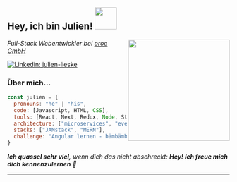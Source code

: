 <h2> Hey, ich bin Julien! <img src="https://i.giphy.com/media/YRMb6dd7zprS00JdGZ/giphy.webp" width="50"></h2>
<img align='right' src="https://i.giphy.com/media/AchfIoUtHr5E4/giphy.webp" width="230">
<p><em>Full-Stack Webentwickler bei <a href="http://www.oroe.de">oroe GmbH</a>
</em></p>

[![Linkedin: julien-lieske](https://img.shields.io/badge/-Julien%20Lieske-blue?style=flat-square&logo=Linkedin&logoColor=white&link=https://www.linkedin.com/in/julien-lieske/)](https://www.linkedin.com/in/julien-lieske/)


### Über mich...  

```javascript
const julien = {
  pronouns: "he" | "his",
  code: [Javascript, HTML, CSS],
  tools: [React, Next, Redux, Node, Storybook, Styled-Components, Jest, Eleventy],
  architecture: ["microservices", "event-driven", "design system pattern"],
  stacks: ["JAMstack", "MERN"],
  challenge: "Angular lernen - bämbämbäm"
}
```

<em><b>Ich quassel sehr viel,</b> wenn dich das nicht abschreckt: <b>Hey! Ich freue mich dich kennenzulernen</b> 👾</em>

---
